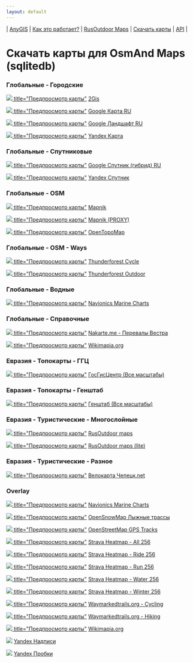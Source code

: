 ```yaml
---
layout: default
---
```



| [AnyGIS][01] | [Как это работает?][02] | [RusOutdoor Maps][03] | [Скачать карты][04] | [API][05] |


[01]: https://anygis.ru/index
[02]: https://anygis.ru/Web/Html/Description_ru
[03]: https://anygis.ru/Web/Html/RusOutdoor_ru
[04]: https://anygis.ru/Web/Html/DownloadPage_ru
[05]: https://anygis.ru/Web/Html/Api_ru
# Скачать карты для OsmAnd Maps (sqlitedb)


### Глобальные - Городские
<a href="https://anygis.ru/api/v1/preview/Other_Ru_2gis" target="_blank"><img src="https://anygis.ru/Web/Img/eye.png" /> title="Предпросмотр карты"</a>  [2Gis](https://raw.githubusercontent.com/nnngrach/AnyGIS_maps/master/Osmand_online_maps/Sqlitedb/Maps_full_ru/Global-City-2gis.sqlitedb "Скачать эту карту")

<a href="https://anygis.ru/api/v1/preview/Google_Map_RU_SD" target="_blank"><img src="https://anygis.ru/Web/Img/eye.png" /> title="Предпросмотр карты"</a>  [Google Карта RU](https://raw.githubusercontent.com/nnngrach/AnyGIS_maps/master/Osmand_online_maps/Sqlitedb/Maps_full_ru/Global-City-Google_map_ru.sqlitedb "Скачать эту карту")

<a href="https://anygis.ru/api/v1/preview/Google_Ter_RU_SD" target="_blank"><img src="https://anygis.ru/Web/Img/eye.png" /> title="Предпросмотр карты"</a>  [Google Ландшафт RU](https://raw.githubusercontent.com/nnngrach/AnyGIS_maps/master/Osmand_online_maps/Sqlitedb/Maps_full_ru/Global-City-Google_terrain_ru.sqlitedb "Скачать эту карту")

<a href="https://anygis.ru/api/v1/preview/Yandex_map_WGS84" target="_blank"><img src="https://anygis.ru/Web/Img/eye.png" /> title="Предпросмотр карты"</a>  [Yandex Карта](https://raw.githubusercontent.com/nnngrach/AnyGIS_maps/master/Osmand_online_maps/Sqlitedb/Maps_full_ru/Global-City-Yandex_map.sqlitedb "Скачать эту карту")



### Глобальные - Спутниковые
<a href="https://anygis.ru/api/v1/preview/Google_Sat_RU_SD" target="_blank"><img src="https://anygis.ru/Web/Img/eye.png" /> title="Предпросмотр карты"</a>  [Google Спутник (гибрид) RU](https://raw.githubusercontent.com/nnngrach/AnyGIS_maps/master/Osmand_online_maps/Sqlitedb/Maps_full_ru/Global-Satellites-Google_with_labels_ru.sqlitedb "Скачать эту карту")

<a href="https://anygis.ru/api/v1/preview/Yandex_sat_clean_WGS84" target="_blank"><img src="https://anygis.ru/Web/Img/eye.png" /> title="Предпросмотр карты"</a>  [Yandex Спутник](https://raw.githubusercontent.com/nnngrach/AnyGIS_maps/master/Osmand_online_maps/Sqlitedb/Maps_full_ru/Global-Satellites-Yandex.sqlitedb "Скачать эту карту")



### Глобальные - OSM
<a href="https://anygis.ru/api/v1/preview/Osm_Mapnik" target="_blank"><img src="https://anygis.ru/Web/Img/eye.png" /> title="Предпросмотр карты"</a>  [Mapnik](https://raw.githubusercontent.com/nnngrach/AnyGIS_maps/master/Osmand_online_maps/Sqlitedb/Maps_full_ru/Global-OSM-Mapnik.sqlitedb "Скачать эту карту")

<a href="https://anygis.ru/api/v1/preview/Osm_Mapnik_proxy" target="_blank"><img src="https://anygis.ru/Web/Img/eye.png" /> title="Предпросмотр карты"</a>  [Mapnik (PROXY)](https://raw.githubusercontent.com/nnngrach/AnyGIS_maps/master/Osmand_online_maps/Sqlitedb/Maps_full_ru/Global-OSM-Mapnik_Proxy.sqlitedb "Скачать эту карту")

<a href="https://anygis.ru/api/v1/preview/Osm_Topo_Map" target="_blank"><img src="https://anygis.ru/Web/Img/eye.png" /> title="Предпросмотр карты"</a>  [OpenTopoMap](https://raw.githubusercontent.com/nnngrach/AnyGIS_maps/master/Osmand_online_maps/Sqlitedb/Maps_full_ru/Global-OSM-OpenTopoMap.sqlitedb "Скачать эту карту")



### Глобальные - OSM - Ways
<a href="https://anygis.ru/api/v1/preview/Osm_Cycle_Map" target="_blank"><img src="https://anygis.ru/Web/Img/eye.png" /> title="Предпросмотр карты"</a>  [Thunderforest Cycle](https://raw.githubusercontent.com/nnngrach/AnyGIS_maps/master/Osmand_online_maps/Sqlitedb/Maps_full_ru/Global-OSM-Ways-Thunderforest_Cycle.sqlitedb "Скачать эту карту")

<a href="https://anygis.ru/api/v1/preview/Osm_Outdoors" target="_blank"><img src="https://anygis.ru/Web/Img/eye.png" /> title="Предпросмотр карты"</a>  [Thunderforest Outdoor](https://raw.githubusercontent.com/nnngrach/AnyGIS_maps/master/Osmand_online_maps/Sqlitedb/Maps_full_ru/Global-OSM-Ways-Thunderforest_Outdoor.sqlitedb "Скачать эту карту")



### Глобальные - Водные
<a href="https://anygis.ru/api/v1/preview/Navionics_Marine_Charts" target="_blank"><img src="https://anygis.ru/Web/Img/eye.png" /> title="Предпросмотр карты"</a>  [Navionics Marine Charts](https://raw.githubusercontent.com/nnngrach/AnyGIS_maps/master/Osmand_online_maps/Sqlitedb/Maps_full_ru/Global-Water-Navionics_Marine_Charts.sqlitedb "Скачать эту карту")



### Глобальные - Справочные
<a href="https://anygis.ru/api/v1/preview/Nakarte_Westra" target="_blank"><img src="https://anygis.ru/Web/Img/eye.png" /> title="Предпросмотр карты"</a>  [Nakarte.me - Перевалы Вестра](https://raw.githubusercontent.com/nnngrach/AnyGIS_maps/master/Osmand_online_maps/Sqlitedb/Maps_full_ru/Global-Info-Westra_Passes.sqlitedb "Скачать эту карту")

<a href="https://anygis.ru/api/v1/preview/Wikimapia" target="_blank"><img src="https://anygis.ru/Web/Img/eye.png" /> title="Предпросмотр карты"</a>  [Wikimapia.org](https://raw.githubusercontent.com/nnngrach/AnyGIS_maps/master/Osmand_online_maps/Sqlitedb/Maps_full_ru/Global-Info-Wikimapia.sqlitedb "Скачать эту карту")



### Евразия - Топокарты - ГГЦ
<a href="https://anygis.ru/api/v1/preview/Combo_Best_GGC" target="_blank"><img src="https://anygis.ru/Web/Img/eye.png" /> title="Предпросмотр карты"</a>  [ГосГисЦентр (Все масштабы)](https://raw.githubusercontent.com/nnngrach/AnyGIS_maps/master/Osmand_online_maps/Sqlitedb/Maps_full_ru/Eurasia-Topo-GGC-All.sqlitedb "Скачать эту карту")



### Евразия - Топокарты - Генштаб
<a href="https://anygis.ru/api/v1/preview/Combo_Best_Genshtab" target="_blank"><img src="https://anygis.ru/Web/Img/eye.png" /> title="Предпросмотр карты"</a>  [Генштаб (Все масштабы)](https://raw.githubusercontent.com/nnngrach/AnyGIS_maps/master/Osmand_online_maps/Sqlitedb/Maps_full_ru/Eurasia-Topo-Genshtab-All.sqlitedb "Скачать эту карту")



### Евразия - Туристические - Многослойные
<a href="https://anygis.ru/api/v1/preview/Combo_RusOutdoor" target="_blank"><img src="https://anygis.ru/Web/Img/eye.png" /> title="Предпросмотр карты"</a>  [RusOutdoor maps](https://raw.githubusercontent.com/nnngrach/AnyGIS_maps/master/Osmand_online_maps/Sqlitedb/Maps_full_ru/Eurasia-Hiking-Multylayer-RusOutdoorMaps.sqlitedb "Скачать эту карту")

<a href="https://anygis.ru/api/v1/preview/Combo_RusOutdoor_lite" target="_blank"><img src="https://anygis.ru/Web/Img/eye.png" /> title="Предпросмотр карты"</a>  [RusOutdoor maps (lite)](https://raw.githubusercontent.com/nnngrach/AnyGIS_maps/master/Osmand_online_maps/Sqlitedb/Maps_full_ru/Eurasia-Hiking-Multylayer-RusOutdoorMaps_lite.sqlitedb "Скачать эту карту")



### Евразия - Туристические - Разное
<a href="https://anygis.ru/api/v1/preview/Local_Chepezk" target="_blank"><img src="https://anygis.ru/Web/Img/eye.png" /> title="Предпросмотр карты"</a>  [Велокарта Чепецк.net](https://raw.githubusercontent.com/nnngrach/AnyGIS_maps/master/Osmand_online_maps/Sqlitedb/Maps_full_ru/Eurasia-Hiking-Other-Chepezk.sqlitedb "Скачать эту карту")



### Overlay
<a href="https://anygis.ru/api/v1/preview/Navionics_Marine_Charts_layer" target="_blank"><img src="https://anygis.ru/Web/Img/eye.png" /> title="Предпросмотр карты"</a>  [Navionics Marine Charts](https://raw.githubusercontent.com/nnngrach/AnyGIS_maps/master/Osmand_online_maps/Sqlitedb/Maps_full_ru/Overlay-Navionics_Marine_Charts.sqlitedb "Скачать эту карту")

<a href="https://anygis.ru/api/v1/preview/Osm_OpenSnowMap_layer" target="_blank"><img src="https://anygis.ru/Web/Img/eye.png" /> title="Предпросмотр карты"</a>  [OpenSnowMap Лыжные трассы](https://raw.githubusercontent.com/nnngrach/AnyGIS_maps/master/Osmand_online_maps/Sqlitedb/Maps_full_ru/Overlay-OpenSnowMap_pistes.sqlitedb "Скачать эту карту")

<a href="https://anygis.ru/api/v1/preview/Tracks_Gps_Tracks_layer" target="_blank"><img src="https://anygis.ru/Web/Img/eye.png" /> title="Предпросмотр карты"</a>  [OpenStreetMap GPS Tracks](https://raw.githubusercontent.com/nnngrach/AnyGIS_maps/master/Osmand_online_maps/Sqlitedb/Maps_full_ru/Overlay-OpenSreetMaps_Tracks.sqlitedb "Скачать эту карту")

<a href="https://anygis.ru/api/v1/preview/Tracks_Strava_All" target="_blank"><img src="https://anygis.ru/Web/Img/eye.png" /> title="Предпросмотр карты"</a>  [Strava Heatmap - All 256](https://raw.githubusercontent.com/nnngrach/AnyGIS_maps/master/Osmand_online_maps/Sqlitedb/Maps_full_ru/Overlay-Strava_All_SD.sqlitedb "Скачать эту карту")

<a href="https://anygis.ru/api/v1/preview/Tracks_Strava_Ride" target="_blank"><img src="https://anygis.ru/Web/Img/eye.png" /> title="Предпросмотр карты"</a>  [Strava Heatmap - Ride 256](https://raw.githubusercontent.com/nnngrach/AnyGIS_maps/master/Osmand_online_maps/Sqlitedb/Maps_full_ru/Overlay-Strava_Ride_SD.sqlitedb "Скачать эту карту")

<a href="https://anygis.ru/api/v1/preview/Tracks_Strava_Run" target="_blank"><img src="https://anygis.ru/Web/Img/eye.png" /> title="Предпросмотр карты"</a>  [Strava Heatmap - Run 256](https://raw.githubusercontent.com/nnngrach/AnyGIS_maps/master/Osmand_online_maps/Sqlitedb/Maps_full_ru/Overlay-Strava_Run_SD.sqlitedb "Скачать эту карту")

<a href="https://anygis.ru/api/v1/preview/Tracks_Strava_Water" target="_blank"><img src="https://anygis.ru/Web/Img/eye.png" /> title="Предпросмотр карты"</a>  [Strava Heatmap - Water 256](https://raw.githubusercontent.com/nnngrach/AnyGIS_maps/master/Osmand_online_maps/Sqlitedb/Maps_full_ru/Overlay-Strava_Water_SD.sqlitedb "Скачать эту карту")

<a href="https://anygis.ru/api/v1/preview/Tracks_Strava_Winter" target="_blank"><img src="https://anygis.ru/Web/Img/eye.png" /> title="Предпросмотр карты"</a>  [Strava Heatmap - Winter 256](https://raw.githubusercontent.com/nnngrach/AnyGIS_maps/master/Osmand_online_maps/Sqlitedb/Maps_full_ru/Overlay-Strava_Winter_SD.sqlitedb "Скачать эту карту")

<a href="https://anygis.ru/api/v1/preview/Tracks_WayMarkeredTrails_Cycling" target="_blank"><img src="https://anygis.ru/Web/Img/eye.png" /> title="Предпросмотр карты"</a>  [Waymarkedtrails.org - Cycling](https://raw.githubusercontent.com/nnngrach/AnyGIS_maps/master/Osmand_online_maps/Sqlitedb/Maps_full_ru/Overlay-WayMarkedTrails_Cycling.sqlitedb "Скачать эту карту")

<a href="https://anygis.ru/api/v1/preview/Tracks_WayMarkeredTrails_Hiking" target="_blank"><img src="https://anygis.ru/Web/Img/eye.png" /> title="Предпросмотр карты"</a>  [Waymarkedtrails.org - Hiking](https://raw.githubusercontent.com/nnngrach/AnyGIS_maps/master/Osmand_online_maps/Sqlitedb/Maps_full_ru/Overlay-WayMarkedTrails_Hiking.sqlitedb "Скачать эту карту")

<a href="https://anygis.ru/api/v1/preview/Wikimapia_layer" target="_blank"><img src="https://anygis.ru/Web/Img/eye.png" /> title="Предпросмотр карты"</a>  [Wikimapia.org](https://raw.githubusercontent.com/nnngrach/AnyGIS_maps/master/Osmand_online_maps/Sqlitedb/Maps_full_ru/Overlay-Wikimapia.sqlitedb "Скачать эту карту")

![](https://anygis.ru/Web/Img/eyeNo.png)  [Yandex Надписи](https://raw.githubusercontent.com/nnngrach/AnyGIS_maps/master/Osmand_online_maps/Sqlitedb/Maps_full_ru/Overlay-Yandex_labels.sqlitedb "Скачать эту карту")

![](https://anygis.ru/Web/Img/eyeNo.png)  [Yandex Пробки](https://raw.githubusercontent.com/nnngrach/AnyGIS_maps/master/Osmand_online_maps/Sqlitedb/Maps_full_ru/Overlay-Yandex_traffic.sqlitedb "Скачать эту карту")

